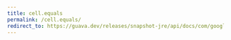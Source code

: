 ```yaml
---
title: cell.equals
permalink: /cell.equals/
redirect_to: https://guava.dev/releases/snapshot-jre/api/docs/com/google/common/collect/Table.Cell.html#equals-java.lang.Object-
---
```

